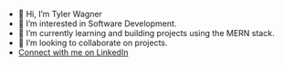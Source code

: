 - 👋 Hi, I’m Tyler Wagner
- 👀 I’m interested in Software Development.
- 🌱 I’m currently learning and building projects using the MERN stack.
- 💞️ I’m looking to collaborate on projects.
- [Connect with me on LinkedIn](https://www.linkedin.com/in/tyler-wagner27)

<!---
tjwagner27/tjwagner27 is a ✨ special ✨ repository because its `README.md` (this file) appears on your GitHub profile.
You can click the Preview link to take a look at your changes.
--->
